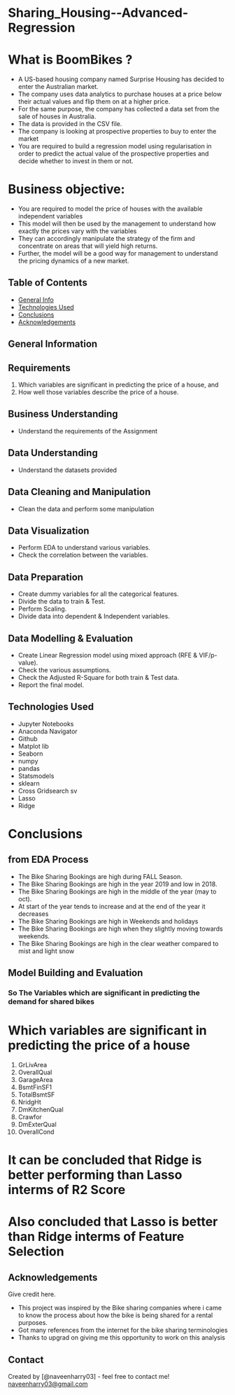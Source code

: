 # Sharing_Housing--Advanced-Regression

# What is BoomBikes ?

- A US-based housing company named Surprise Housing has decided to enter the Australian market. 
- The company uses data analytics to purchase houses at a price below their actual values and flip them on at a higher price. 
- For the same purpose, the company has collected a data set from the sale of houses in Australia. 
- The data is provided in the CSV file.
- The company is looking at prospective properties to buy to enter the market
- You are required to build a regression model using regularisation in order to predict the actual value of the prospective properties and decide whether to invest in them or not.

# Business objective: 

- You are required to model the price of houses with the available independent variables
- This model will then be used by the management to understand how exactly the prices vary with the variables
-  They can accordingly manipulate the strategy of the firm and concentrate on areas that will yield high returns.
- Further, the model will be a good way for management to understand the pricing dynamics of a new market.


## Table of Contents
* [General Info](#general-information)
* [Technologies Used](#technologies-used)
* [Conclusions](#conclusions)
* [Acknowledgements](#acknowledgements)


## General Information
## Requirements

1. Which variables are significant in predicting the price of a house, and
2. How well those variables describe the price of a house.

## Business Understanding
- Understand the requirements of the Assignment

## Data Understanding
- Understand the datasets provided

## Data Cleaning and Manipulation
- Clean the data and perform some manipulation

## Data Visualization
- Perform EDA to understand various variables.
- Check the correlation between the variables.

## Data Preparation
- Create dummy variables for all the categorical features.
- Divide the data to train & Test.
- Perform Scaling.
- Divide data into dependent & Independent variables.

## Data Modelling & Evaluation
- Create Linear Regression model using mixed approach (RFE & VIF/p-value).
- Check the various assumptions.
- Check the Adjusted R-Square for both train & Test data.
- Report the final model.

## Technologies Used
- Jupyter Notebooks
- Anaconda Navigator
- Github
- Matplot lib
- Seaborn
- numpy
- pandas
- Statsmodels
- sklearn
- Cross Gridsearch sv
- Lasso
- Ridge

# Conclusions
## from EDA Process

- The Bike Sharing Bookings are high during FALL Season.
- The Bike Sharing Bookings are high in the year 2019 and low in 2018.
- The Bike Sharing Bookings are high in the middle of the year (may to oct).
- At start of the year tends to increase and at the end of the year it decreases
- The Bike Sharing Bookings are high in Weekends and holidays
- The Bike Sharing Bookings are high when they slightly moving towards weekends.
- The Bike Sharing Bookings are high in the clear weather compared to mist and light snow

## Model Building and Evaluation
### So The Variables which are significant in predicting the demand for shared bikes

# Which variables are significant in predicting the price of a house

1. GrLivArea
2. OverallQual
3. GarageArea
4. BsmtFinSF1
5. TotalBsmtSF
6. NridgHt
7. DmKitchenQual
8. Crawfor
9. DmExterQual
10. OverallCond

# It can be concluded that Ridge is better performing than Lasso interms of R2 Score
# Also concluded that Lasso is better than Ridge interms of Feature Selection


## Acknowledgements
Give credit here.
- This project was inspired by the Bike sharing companies where i came to know the process about how the bike is being shared for a rental purposes.
- Got many references from the internet for the bike sharing terminologies
- Thanks to upgrad on giving me this opportunity to work on this analysis

## Contact
Created by [@naveenharry03] - feel free to contact me! naveenharry03@gmail.com


<!-- As the libraries versions keep on changing, it is recommended to mention the version of library used in this project -->
